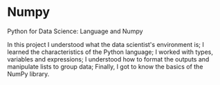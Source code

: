 # Numpy
Python for Data Science: Language and Numpy

In this project I understood what the data scientist's environment is;
I learned the characteristics of the Python language;
I worked with types, variables and expressions;
I understood how to format the outputs and manipulate lists to group data; 
Finally, I got to know the basics of the NumPy library.
